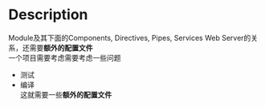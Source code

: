# Description
  Module及其下面的Components, Directives, Pipes, Services Web Server的关系，还需要**额外的配置文件**  
  一个项目需要考虑需要考虑一些问题  
  * 测试  
  * 编译  
  这就需要一些**额外的配置文件**  
  
  
  
  
